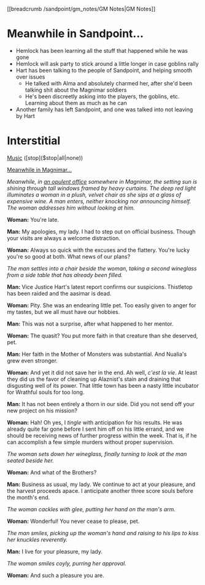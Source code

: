 [[breadcrumb /sandpoint/gm_notes/GM Notes|GM Notes]]

<script type="module">
    import {init_links} from "/static/js/common/visual_aid_backend.js";
    init_links();
</script>

# Meanwhile in Sandpoint...

* Hemlock has been learning all the stuff that happened while he was gone
* Hemlock will ask party to stick around a little longer in case goblins rally
* Hart has been talking to the people of Sandpoint, and helping smooth over issues
  * He talked with Alma and absolutely charmed her, after she'd been talking shit about the Magnimar soldiers
  * He's been discreetly asking into the players, the goblins, etc. Learning about them as much as he can
* Another family has left Sandpoint, and one was talked into not leaving by Hart 

# Interstitial

[Music]($load|music|arr/Huon.mp3) ([stop]($stop|all|none))

[Meanwhile in Magnimar...](^sandpoint/meanwhile_in_magnimar.jpg)

_Meanwhile, in [an opulent office](^sandpoint/xaneshas_office.jpg) somewhere in Magnimar, the setting sun is shining through tall windows framed by heavy curtains. The deep red light illuminates a woman in a plush, velvet chair as she sips at a glass of expensive wine. A man enters, neither knocking nor announcing himself. The woman addresses him without looking at him._

**Woman:** You're late.

**Man:** My apologies, my lady. I had to step out on official business. Though your visits are always a welcome distraction.

**Woman:** Always so quick with the excuses and the flattery. You're lucky you're so good at both. What news of our plans?

_The man settles into a chair beside the woman, taking a second wineglass from a side table that has already been filled._

**Man:** Vice Justice Hart's latest report confirms our suspicions. Thistletop has been raided and the aasimar is dead.

**Woman:** Pity. She was an endearing little pet. Too easily given to anger for my tastes, but we all must have our hobbies.

**Man:** This was not a surprise, after what happened to her mentor.

**Woman:** The quasit? You put more faith in that creature than she deserved, pet.

**Man:** Her faith in the Mother of Monsters was substantial. And Nualia's grew even stronger.

**Woman:** And yet it did not save her in the end. Ah well, *c'est la vie*. At least they did us the favor of cleaning up Alaznist's stain and draining that disgusting well of its power. That little town has been a nasty little incubator for Wrathful souls for too long.

**Man:** It has not been entirely a thorn in our side. Did you not send off your new project on his mission?

**Woman:** Hah! Oh yes, I *tingle* with anticipation for his results. He was already quite far gone before I sent him off on his little errand, and we should be receiving news of further progress within the week. That is, if he can accomplish a few simple murders without proper supervision.

_The woman sets down her wineglass, finally turning to look at the man seated beside her._

**Woman:** And what of the Brothers?

**Man:** Business as usual, my lady. We continue to act at your pleasure, and the harvest proceeds apace. I anticipate another three score souls before the month's end.

_The woman cackles with glee, putting her hand on the man's arm._

**Woman:** Wonderful! You never cease to please, pet.

_The man smiles, picking up the woman's hand and raising to his lips to kiss her knuckles reverently._

**Man:** I live for your pleasure, my lady.

_The woman smiles coyly, purring her approval._

**Woman:** And such a pleasure you are.
